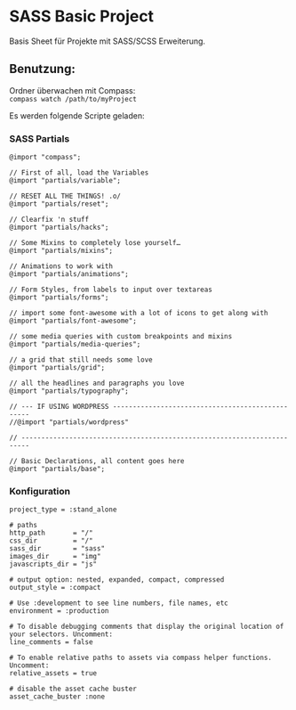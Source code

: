SASS Basic Project
=============

Basis Sheet für Projekte mit SASS/SCSS Erweiterung.

Benutzung:
------------

Ordner überwachen mit Compass:  
  `compass watch /path/to/myProject`  

Es werden folgende Scripte geladen:


### SASS Partials

    @import "compass";
    
    // First of all, load the Variables 
    @import "partials/variable";
    
    // RESET ALL THE THINGS! .o/ 
    @import "partials/reset";
    
    // Clearfix 'n stuff 
    @import "partials/hacks";
    
    // Some Mixins to completely lose yourself… 
    @import "partials/mixins";
    
    // Animations to work with 
    @import "partials/animations";
    
    // Form Styles, from labels to input over textareas 
    @import "partials/forms";
    
    // import some font-awesome with a lot of icons to get along with 
    @import "partials/font-awesome";
    
    // some media queries with custom breakpoints and mixins 
    @import "partials/media-queries";
    
    // a grid that still needs some love 
    @import "partials/grid";
    
    // all the headlines and paragraphs you love 
    @import "partials/typography";
    
    // --- IF USING WORDPRESS ------------------------------------------------- 
    //@import "partials/wordpress"
     
    // ------------------------------------------------------------------------ 
     
    // Basic Declarations, all content goes here 
    @import "partials/base";
  
  
### Konfiguration

    project_type = :stand_alone 
     
    # paths 
    http_path       = "/" 
    css_dir         = "/" 
    sass_dir        = "sass" 
    images_dir      = "img" 
    javascripts_dir = "js" 
     
    # output option: nested, expanded, compact, compressed 
    output_style = :compact 
    
    # Use :development to see line numbers, file names, etc 
    environment = :production 
     
    # To disable debugging comments that display the original location of your selectors. Uncomment: 
    line_comments = false 
     
    # To enable relative paths to assets via compass helper functions. Uncomment: 
    relative_assets = true 
     
    # disable the asset cache buster 
    asset_cache_buster :none